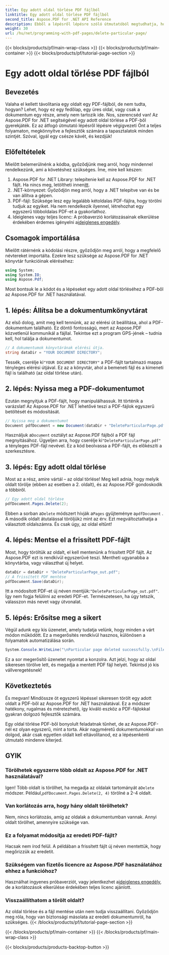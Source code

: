 ```yaml
---
title: Egy adott oldal törlése PDF fájlból
linktitle: Egy adott oldal törlése PDF fájlból
second_title: Aspose.PDF for .NET API Reference
description: Ebből a lépésről lépésre szóló útmutatóból megtudhatja, hogyan törölhet egy adott oldalt egy PDF-fájlból az Aspose.PDF for .NET használatával.
weight: 30
url: /hu/net/programming-with-pdf-pages/delete-particular-page/
---
```


{{< blocks/products/pf/main-wrap-class >}}
{{< blocks/products/pf/main-container >}}
{{< blocks/products/pf/tutorial-page-section >}}

# Egy adott oldal törlése PDF fájlból

## Bevezetés

Valaha el kellett távolítania egy oldalt egy PDF-fájlból, de nem tudta, hogyan? Lehet, hogy ez egy fedőlap, egy üres oldal, vagy csak a dokumentum egy része, amely nem tartozik ide. Nos, szerencséd van! Az Aspose.PDF for .NET segítségével egy adott oldal törlése a PDF-ből gyerekjáték. Ez az átfogó útmutató lépésről lépésre végigvezeti Önt a teljes folyamaton, megkönnyítve a fejlesztők számára a tapasztalatok minden szintjét. Szóval, igyál egy csésze kávét, és kezdjük!

## Előfeltételek

Mielőtt belemerülnénk a kódba, győződjünk meg arról, hogy mindennel rendelkezünk, ami a követéshez szükséges. Íme, mire kell készen:

1. Aspose.PDF for .NET Library: telepítenie kell az Aspose.PDF for .NET fájlt. Ha nincs meg, letöltheti innen[itt](https://releases.aspose.com/pdf/net/).
2. .NET-környezet: Győződjön meg arról, hogy a .NET telepítve van és be van állítva a gépen.
3. PDF-fájl: Szüksége lesz egy legalább kétoldalas PDF-fájlra, hogy törölni tudjuk az egyiket. Ha nem rendelkezik ilyennel, létrehozhat egy egyszerű többoldalas PDF-et a gyakorlathoz.
4.  Ideiglenes vagy teljes licenc: A próbaverzió korlátozásainak elkerülése érdekében érdemes igényelni a[ideiglenes engedély](https://purchase.aspose.com/temporary-license/).

## Csomagok importálása

Mielőtt rátérnénk a kódolási részre, győződjön meg arról, hogy a megfelelő névtereket importálta. Ezekre lesz szüksége az Aspose.PDF for .NET könyvtár funkcióinak eléréséhez:

```csharp
using System;
using System.IO;
using Aspose.Pdf;
```

Most bontsuk le a kódot és a lépéseket egy adott oldal törléséhez a PDF-ből az Aspose.PDF for .NET használatával.

## 1. lépés: Állítsa be a dokumentumkönyvtárat

Az első dolog, amit meg kell tennünk, az az elérési út beállítása, ahol a PDF-dokumentum található. Ez döntő fontosságú, mert az Aspose.PDF közvetlenül kommunikál a fájllal. Tekintse ezt a program GPS-jének – tudnia kell, hol találja a dokumentumot.

```csharp
// A dokumentumok könyvtárának elérési útja.
string dataDir = "YOUR DOCUMENT DIRECTORY";
```

 Tessék, cserélje ki`"YOUR DOCUMENT DIRECTORY"` a PDF-fájlt tartalmazó mappa tényleges elérési útjával. Ez az a könyvtár, ahol a bemeneti fájl és a kimeneti fájl is található (az oldal törlése után).

## 2. lépés: Nyissa meg a PDF-dokumentumot

Ezután megnyitjuk a PDF-fájlt, hogy manipulálhassuk. Itt történik a varázslat! Az Aspose.PDF for .NET lehetővé teszi a PDF-fájlok egyszerű betöltését és módosítását.

```csharp
// Nyissa meg a dokumentumot
Document pdfDocument = new Document(dataDir + "DeleteParticularPage.pdf");
```


 Használjuk a`Document` osztályt az Aspose.PDF fájlból a PDF fájl megnyitásához. Ügyeljen arra, hogy cserélje ki`"DeleteParticularPage.pdf"` a tényleges PDF-fájl nevével. Ez a kód beolvassa a PDF-fájlt, és előkészíti a szerkesztésre.

## 3. lépés: Egy adott oldal törlése

Most az a rész, amire vártál – az oldal törlése! Meg kell adnia, hogy melyik oldalt törölje (ebben az esetben a 2. oldalt), és az Aspose.PDF gondoskodik a többiről.

```csharp
// Egy adott oldal törlése
pdfDocument.Pages.Delete(2);
```


Ebben a sorban a`Delete` módszert hívják a`Pages` gyűjteménye a`pdfDocument` . A második oldalt átutalással töröljük`2` mint az érv. Ezt megváltoztathatja a választott oldalszámra. És csak úgy, az oldal eltűnt!

## 4. lépés: Mentse el a frissített PDF-fájlt

Most, hogy töröltük az oldalt, el kell mentenünk a frissített PDF fájlt. Az Aspose.PDF ezt is rendkívül egyszerűvé teszi. Mentheti ugyanabba a könyvtárba, vagy választhat új helyet.

```csharp
dataDir = dataDir + "DeleteParticularPage_out.pdf";
// A frissített PDF mentése
pdfDocument.Save(dataDir);
```


 Itt a módosított PDF-et új néven mentjük:`"DeleteParticularPage_out.pdf"`. Így nem fogja felülírni az eredeti PDF-et. Természetesen, ha úgy tetszik, válasszon más nevet vagy útvonalat.

## 5. lépés: Erősítse meg a sikert

Végül adunk egy kis üzenetet, amely tudatja velünk, hogy minden a várt módon működött. Ez a megerősítés rendkívül hasznos, különösen a folyamatok automatizálása során.

```csharp
System.Console.WriteLine("\nParticular page deleted successfully.\nFile saved at " + dataDir);
```


Ez a sor megerősítő üzenetet nyomtat a konzolra. Azt jelzi, hogy az oldal sikeresen törölve lett, és megadja a mentett PDF fájl helyét. Tekintsd jó kis vállveregetésnek!

## Következtetés

És megvan! Mindössze öt egyszerű lépéssel sikeresen törölt egy adott oldalt a PDF-ből az Aspose.PDF for .NET használatával. Ez a módszer hatékony, rugalmas és méretezhető, így kiváló eszköz a PDF-fájlokkal gyakran dolgozó fejlesztők számára.

Egy oldal törlése PDF-ből bonyolult feladatnak tűnhet, de az Aspose.PDF-nél ez olyan egyszerű, mint a torta. Akár nagyméretű dokumentumokkal van dolgod, akár csak egyetlen oldalt kell eltávolítanod, ez a lépésenkénti útmutató mindenre kiterjed.

## GYIK

### Törölhetek egyszerre több oldalt az Aspose.PDF for .NET használatával?
 Igen! Több oldalt is törölhet, ha megadja az oldalak tartományát a`Delete` módszer. Például,`pdfDocument.Pages.Delete(2, 4)` törölné a 2-4 oldalt.

### Van korlátozás arra, hogy hány oldalt törölhetek?
Nem, nincs korlátozás, amíg az oldalak a dokumentumban vannak. Annyi oldalt törölhet, amennyire szüksége van.

### Ez a folyamat módosítja az eredeti PDF-fájlt?
Hacsak nem írod felül. A példában a frissített fájlt új néven mentettük, hogy megőrizzük az eredetit.

### Szükségem van fizetős licencre az Aspose.PDF használatához ehhez a funkcióhoz?
 Használhat ingyenes próbaverziót, vagy jelentkezhet a[ideiglenes engedély](https://purchase.aspose.com/temporary-license/), de a korlátozások elkerülése érdekében teljes licenc ajánlott.

### Visszaállíthatom a törölt oldalt?
Az oldal törlése és a fájl mentése után nem tudja visszaállítani. Győződjön meg róla, hogy van biztonsági másolata az eredeti dokumentumról, ha szükséges.
{{< /blocks/products/pf/tutorial-page-section >}}

{{< /blocks/products/pf/main-container >}}
{{< /blocks/products/pf/main-wrap-class >}}

{{< blocks/products/products-backtop-button >}}
